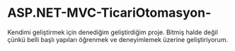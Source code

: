 # ASP.NET-MVC-TicariOtomasyon-
Kendimi geliştirmek için denediğim geliştirdiğim proje. Bitmiş halde değil çünkü belli başlı yapıları öğrenmek ve deneyimlemek üzerine geliştiriyorum.
